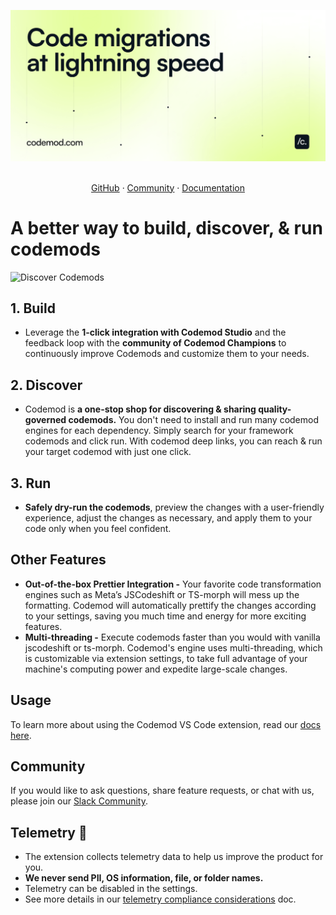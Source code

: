<p align="center">
  <a href="https://codemod.com">
   <img src="https://raw.githubusercontent.com/codemod-com/codemod/main/apps/docs/images/misc/codemod-billboard.png" alt="Logo">
  </a>

  <p align="center">
    <br />
    <a href="https://github.com/codemod-com/codemod">GitHub</a>
    ·
    <a href="https://codemod.com/community">Community</a>
    ·
    <a href="https://docs.codemod.com">Documentation</a>
  </p>
</p>

# A better way to build, discover, & run codemods

![Discover Codemods](https://raw.githubusercontent.com/codemod-com/codemod/main/apps/vsce/img/vsce-quick-look.gif)

## 1. Build

- Leverage the **1-click integration with Codemod Studio** and the feedback loop with the **community of Codemod Champions** to continuously improve Codemods and customize them to your needs.

## 2. Discover

- Codemod is **a one-stop shop for discovering & sharing quality-governed codemods.** You don't need to install and run many codemod engines for each dependency. Simply search for your framework codemods and click run. With codemod deep links, you can reach & run your target codemod with just one click.

## 3. Run

- **Safely dry-run the codemods**, preview the changes with a user-friendly experience, adjust the changes as necessary, and apply them to your code only when you feel confident.

## Other Features

- **Out-of-the-box Prettier Integration -** Your favorite code transformation engines such as Meta’s JSCodeshift or TS-morph will mess up the formatting. Codemod will automatically prettify the changes according to your settings, saving you much time and energy for more exciting features.
- **Multi-threading -** Execute codemods faster than you would with vanilla jscodeshift or ts-morph. Codemod's engine uses multi-threading, which is customizable via extension settings, to take full advantage of your machine's computing power and expedite large-scale changes.

## Usage

To learn more about using the Codemod VS Code extension, read our [docs here](https://docs.codemod.com/deploying-codemods/vsce).

## Community

If you would like to ask questions, share feature requests, or chat with us, please join our [Slack Community](https://codemod.com/community).

## Telemetry 🔭

- The extension collects telemetry data to help us improve the product for you.
- **We never send PII, OS information, file, or folder names.**
- Telemetry can be disabled in the settings.
- See more details in our [telemetry compliance considerations](https://docs.codemod.com/more-resources/legal/telemetry-compliance) doc.
